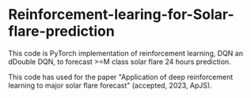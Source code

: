 # Reinforcement-learing-for-Solar-flare-prediction
This code is PyTorch implementation of reinforcement learning, DQN an dDouble DQN, to forecast >=M class solar flare 24 hours prediction.

This code has used for the paper "Application of deep reinforcement learning to major solar flare forecast" (accepted, 2023, ApJS).
